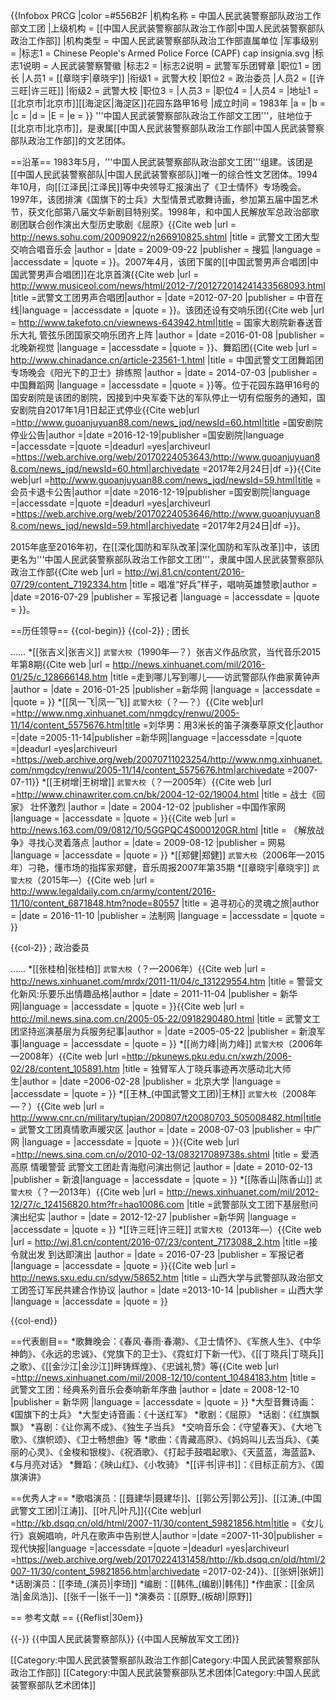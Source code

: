 {{Infobox PRCG
|color =#556B2F
|机构名称 = 中国人民武装警察部队政治工作部文工团
|上级机构 = [[中国人民武装警察部队政治工作部|中国人民武装警察部队政治工作部]]
|机构类型 = 中国人民武装警察部队政治工作部直属单位
|军事级别 = 
|标志1 = Chinese People's Armed Police Force (CAPF) cap insignia.svg
|标志1说明 = 人民武装警察警徽
|标志2 =
|标志2说明 = 武警军乐团臂章
|职位1 = 团长
|人员1 = [[章晓宇|章晓宇]]
|衔级1 = 武警大校
|职位2 = 政治委员
|人员2 = [[许三旺|许三旺]]
|衔级2 = 武警大校
|职位3 =
|人员3 =
|职位4 =
|人员4 =
|地址1 = [[北京市|北京市]][[海淀区|海淀区]]花园东路甲16号
|成立时间 = 1983年
|a =
|b =
|c =
|d =
|E =
|e =
}}
'''中国人民武装警察部队政治工作部文工团'''，驻地位于[[北京市|北京市]]，是隶属[[中国人民武装警察部队政治工作部|中国人民武装警察部队政治工作部]]的文艺团体。

==沿革==
1983年5月，'''中国人民武装警察部队政治部文工团'''组建。该团是[[中国人民武装警察部队|中国人民武装警察部队]]唯一的综合性文艺团体。1994年10月，向[[江泽民|江泽民]]等中央领导汇报演出了《卫士情怀》专场晚会。1997年，该团排演《国旗下的士兵》大型情景式歌舞诗画，参加第五届中国艺术节，获文化部第八届文华新剧目特别奖。1998年，和中国人民解放军总政治部歌剧团联合创作演出大型历史歌剧《屈原》<ref name=sohu>{{Cite web |url = http://news.sohu.com/20090922/n266910825.shtml |title = 武警文工团大型交响合唱音乐会 |author =  |date = 2009-09-22 |publisher = 搜狐 |language =  |accessdate =  |quote =  }}</ref>。2007年4月，该团下属的[[中国武警男声合唱团|中国武警男声合唱团]]在北京首演<ref>{{Cite web |url = http://www.musiceol.com/news/html/2012-7/201272014241433568093.html |title =武警文工团男声合唱团|author =  |date =2012-07-20  |publisher = 中音在线|language =  |accessdate =  |quote =  }}</ref>。该团还设有交响乐团<ref>{{Cite web |url =  http://www.takefoto.cn/viewnews-643942.html|title = 国家大剧院新春送音乐大礼 管弦乐团国家交响乐团齐上阵 |author =  |date =2016-01-08  |publisher = 北晚新视觉 |language =  |accessdate =  |quote =  }}</ref>、舞蹈团<ref>{{Cite web |url = http://www.chinadance.cn/article-23561-1.html |title = 中国武警文工团舞蹈团专场晚会《阳光下的卫士》排练照 |author =  |date = 2014-07-03 |publisher = 中国舞蹈网 |language =  |accessdate =  |quote =  }}</ref>等。位于花园东路甲16号的国安剧院是该团的剧院，因接到中央军委下达的军队停止一切有偿服务的通知，国安剧院自2017年1月1日起正式停业<ref>{{Cite web|url =http://www.guoanjuyuan88.com/news_jqd/newsId=60.html|title =国安剧院停业公告|author =|date =2016-12-19|publisher =国安剧院|language =|accessdate =|quote =|deadurl =yes|archiveurl =https://web.archive.org/web/20170224053643/http://www.guoanjuyuan88.com/news_jqd/newsId=60.html|archivedate =2017年2月24日|df =}}</ref><ref>{{Cite web|url =http://www.guoanjuyuan88.com/news_jqd/newsId=59.html|title =会员卡退卡公告|author =|date =2016-12-19|publisher =国安剧院|language =|accessdate =|quote =|deadurl =yes|archiveurl =https://web.archive.org/web/20170224053646/http://www.guoanjuyuan88.com/news_jqd/newsId=59.html|archivedate =2017年2月24日|df =}}</ref>。

2015年底至2016年初，在[[深化国防和军队改革|深化国防和军队改革]]中，该团更名为'''中国人民武装警察部队政治工作部文工团'''，隶属中国人民武装警察部队政治工作部<ref>{{Cite web |url = http://wj.81.cn/content/2016-07/29/content_7192334.htm |title =  唱准“好兵”样子，唱响英雄赞歌|author =  |date =2016-07-29  |publisher = 军报记者 |language =  |accessdate =  |quote =  }}</ref>。

==历任领导==
{{col-begin}}
{{col-2}}
; 团长

……
*[[张吉义|张吉义]] <small>武警大校</small>（1990年—？）<ref>张吉义作品欣赏，当代音乐2015年第8期</ref><ref>{{Cite web |url = http://news.xinhuanet.com/mil/2016-01/25/c_128666148.htm |title =走到哪儿写到哪儿——访武警部队作曲家黄钟声  |author =  |date = 2016-01-25 |publisher =新华网  |language =  |accessdate =  |quote =  }}</ref>
*[[凤一飞|凤一飞]] <small>武警大校</small>（？—？）<ref>{{Cite web|url =http://www.nmg.xinhuanet.com/nmgdcy/renwu/2005-11/14/content_5575676.htm|title =刘华男：用3米长的笛子演奏草原文化|author =|date =2005-11-14|publisher =新华网|language =|accessdate =|quote =|deadurl =yes|archiveurl =https://web.archive.org/web/20070711023254/http://www.nmg.xinhuanet.com/nmgdcy/renwu/2005-11/14/content_5575676.htm|archivedate =2007-07-11}}</ref>
*[[王树增|王树增]] <small>武警大校</small>（？—2005年）<ref>{{Cite web |url =http://www.chinawriter.com.cn/bk/2004-12-02/19004.html  |title = 战士《回家》  壮怀激烈 |author =  |date = 2004-12-02 |publisher =中国作家网  |language =  |accessdate =  |quote =  }}</ref><ref>{{Cite web |url = http://news.163.com/09/0812/10/5GGPQC4S000120GR.html |title = 《解放战争》寻找心灵着落点 |author =  |date = 2009-08-12 |publisher = 网易 |language =  |accessdate =  |quote =  }}</ref>
*[[郑健|郑健]] <small>武警大校</small>（2006年—2015年）<ref>刁艳，懂市场的指挥家郑健，音乐周报2007年第35期</ref>
*[[章晓宇|章晓宇]] <small>武警大校</small>（2015年—）<ref>{{Cite web |url = http://www.legaldaily.com.cn/army/content/2016-11/10/content_6871848.htm?node=80557 |title =  追寻初心的灵魂之旅|author =  |date = 2016-11-10 |publisher = 法制网 |language =  |accessdate =  |quote =  }}</ref><ref name=xuzh/>

{{col-2}}
; 政治委员

……
*[[张桂柏|张桂柏]] <small>武警大校</small>（？—2006年）<ref>{{Cite web |url = http://news.xinhuanet.com/mrdx/2011-11/04/c_131229554.htm |title = 警营文化新风:乐要乐出情趣品格|author =  |date = 2011-11-04 |publisher =  新华网|language =  |accessdate =  |quote =  }}</ref><ref>{{Cite web |url = http://mil.news.sina.com.cn/2005-05-22/0918290480.html |title =  武警文工团坚持巡演基层为兵服务纪事|author =  |date =2005-05-22  |publisher =  新浪军事|language =  |accessdate =  |quote =  }}</ref>
*[[尚力峰|尚力峰]] <small>武警大校</small>（2006年—2008年）<ref name=xhw/><ref>{{Cite web |url =http://pkunews.pku.edu.cn/xwzh/2006-02/28/content_105891.htm  |title =  独臂军人丁晓兵事迹再次感动北大师生|author =  |date =2006-02-28  |publisher = 北京大学 |language =  |accessdate =  |quote =  }}</ref>
*[[王林_(中国武警文工团)|王林]] <small>武警大校</small>（2008年—？）<ref>{{Cite web |url =  http://www.cnr.cn/military/tupian/200807/t20080703_505008482.html|title = 武警文工团真情歌声暖灾区 |author =  |date = 2008-07-03 |publisher = 中广网 |language =  |accessdate =  |quote =  }}</ref><ref>{{Cite web |url =http://news.sina.com.cn/o/2010-02-13/083217089738s.shtml  |title = 爱洒高原 情暖警营 武警文工团赴青海慰问演出侧记 |author =  |date = 2010-02-13 |publisher =  新浪|language =  |accessdate =  |quote =  }}</ref>
*[[陈香山|陈香山]] <small>武警大校</small>（？—2013年）<ref>{{Cite web |url = http://news.xinhuanet.com/mil/2012-12/27/c_124156820.htm?fr=hao10086.com |title =武警部队文工团下基层慰问演出纪实  |author =  |date = 2012-12-27 |publisher =新华网  |language =  |accessdate =  |quote =  }}</ref>
*[[许三旺|许三旺]] <small>武警大校</small>（2013年—）<ref name=xuzh>{{Cite web |url = http://wj.81.cn/content/2016-07/23/content_7173088_2.htm |title =接令就出发  到达即演出  |author =  |date = 2016-07-23 |publisher = 军报记者 |language =  |accessdate =  |quote =  }}</ref><ref>{{Cite web |url = http://news.sxu.edu.cn/sdyw/58652.htm |title = 山西大学与武警部队政治部文工团签订军民共建合作协议 |author =  |date =2013-10-14  |publisher = 山西大学 |language =  |accessdate =  |quote =  }}</ref>

{{col-end}}

==代表剧目==
*歌舞晚会：《春风·春雨·春潮》、《卫士情怀》、《军旅人生》、《中华神韵》、《永远的忠诚》、《党旗下的卫士》、《霓虹灯下新一代》、《[[丁晓兵|丁晓兵]]之歌》、《[[金沙江|金沙江]]畔铸辉煌》、《忠诚礼赞》等<ref name=xhw>{{Cite web |url =http://news.xinhuanet.com/mil/2008-12/10/content_10484183.htm  |title = 武警文工团：经典系列音乐会奏响新年序曲 |author =  |date = 2008-12-10 |publisher = 新华网 |language =  |accessdate =  |quote =  }}</ref>
*大型音舞诗画：《国旗下的士兵》<ref name=xhw/>
*大型史诗音画：《十送红军》<ref name=xhw/>
*歌剧：《屈原》<ref name=xhw/>
*话剧：《红旗飘飘》<ref name=xhw/>
*喜剧：《让你离不成》、《独生子当兵》<ref name=xhw/>
*交响音乐会：《守望春天》、《大地飞歌》、《旗帜颂》、《卫士畅想曲》等<ref name=xhw/>
*歌曲：《青藏高原》、《妈妈叫儿去当兵》、《美丽的心灵》、《金梭和银梭》、《祝酒歌》、《打起手鼓唱起歌》、《天蓝蓝，海蓝蓝》、《与月亮对话》<ref name=sohu/>
*舞蹈：《映山红》、《小牧骑》<ref name=sohu/>
*[[评书|评书]]：《目标正前方》、《国旗演讲》<ref name=sohu/>

==优秀人才==
*歌唱演员：[[聂建华|聂建华]]、[[郭公芳|郭公芳]]、[[江涛_(中国武警文工团)|江涛]]、[[叶凡|叶凡]]<ref>{{Cite web|url =http://kb.dsqq.cn/old/html/2007-11/30/content_59821856.htm|title =《女儿行》哀婉唱响，叶凡在歌声中告别世人|author =|date =2007-11-30|publisher =现代快报|language =|accessdate =|quote =|deadurl =yes|archiveurl =https://web.archive.org/web/20170224131458/http://kb.dsqq.cn/old/html/2007-11/30/content_59821856.htm|archivedate =2017-02-24}}</ref>、[[张妍|张妍]]
*话剧演员：[[李琦_(演员)|李琦]]
*编剧：[[韩伟_(编剧)|韩伟]]
*作曲家：[[金凤浩|金凤浩]]、[[张千一|张千一]]
*演奏员：[[原野_(板胡)|原野]]

== 参考文献 ==
{{Reflist|30em}}

{{-}}
{{中国人民武装警察部队}}
{{中国人民解放军文工团}}

[[Category:中国人民武装警察部队政治工作部|Category:中国人民武装警察部队政治工作部]]
[[Category:中国人民武装警察部队艺术团体|Category:中国人民武装警察部队艺术团体]]